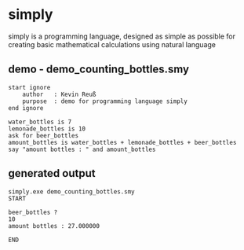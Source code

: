 # simply
simply is a programming language, designed as simple as possible for creating basic mathematical calculations using natural language


## demo - demo_counting_bottles.smy
```
start ignore
	author   : Kevin Reuß
	purpose  : demo for programming language simply
end ignore

water_bottles is 7
lemonade_bottles is 10
ask for beer_bottles
amount_bottles is water_bottles + lemonade_bottles + beer_bottles
say "amount bottles : " and amount_bottles
```
## generated output
```
simply.exe demo_counting_bottles.smy
START

beer_bottles ?
10
amount bottles : 27.000000

END
```
